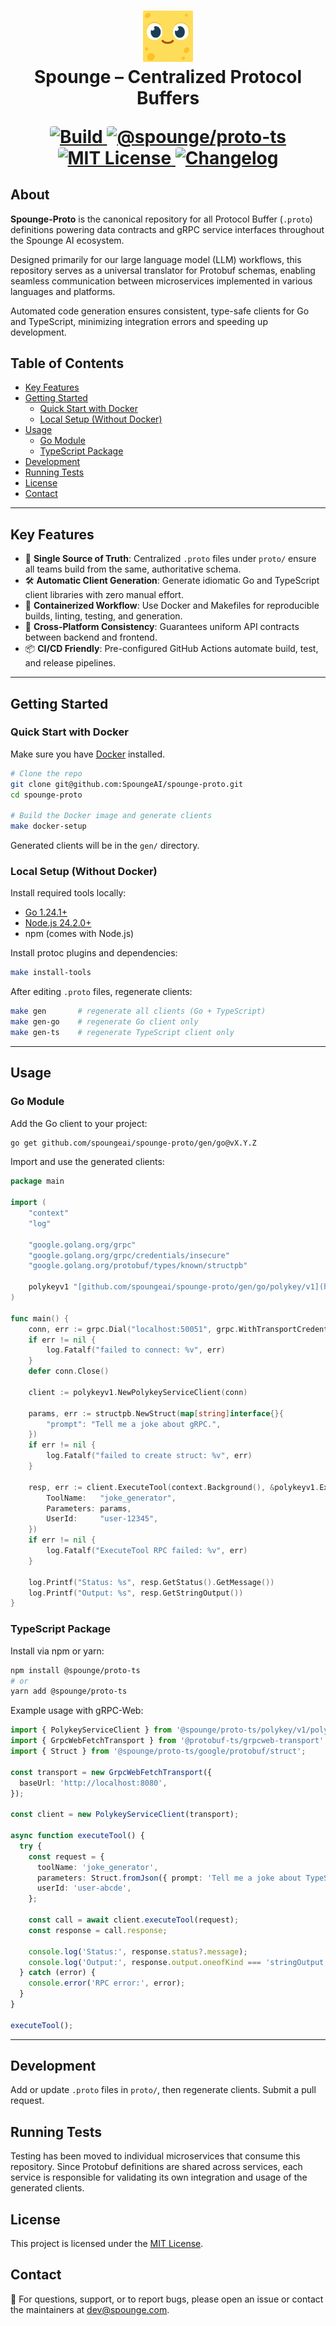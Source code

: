 <h1 align="center">
  <img src="./SpoungeBordered.png" alt="Spounge Logo" width="80" />
  <br/>
  Spounge – Centralized Protocol Buffers
    <p align="center">
        <a href="https://github.com/spoungeai/spounge-proto/actions/workflows/build.yml">
            <img
            src="https://img.shields.io/github/actions/workflow/status/spoungeai/spounge-proto/build.yml?label=Build&style=flat-square&color=brightgreen"
            alt="Build"
            style="border-radius:4px;" />
        </a>
        <a href="https://www.npmjs.com/package/@spounge/proto-ts">
            <img
            src="https://img.shields.io/npm/v/@spounge/proto-ts?label=%40spounge%2Fproto-ts&style=flat-square&color=blue"
            alt="@spounge/proto-ts"
            style="border-radius:4px;" />
        </a>
        <a href="https://opensource.org/licenses/MIT">
            <img
            src="https://img.shields.io/badge/License-MIT-blue?style=flat-square"
            alt="MIT License"
            style="border-radius:4px;" />
        </a>
        <a href="./CHANGELOG.md">
            <img
            src="https://img.shields.io/badge/Changelog-Available-blue?style=flat-square"
            alt="Changelog"
            style="border-radius:4px;" />
        </a>
    </p>

</h1>


## About

**Spounge-Proto** is the canonical repository for all Protocol Buffer (`.proto`) definitions powering data contracts and gRPC service interfaces throughout the Spounge AI ecosystem.

Designed primarily for our large language model (LLM) workflows, this repository serves as a universal translator for Protobuf schemas, enabling seamless communication between microservices implemented in various languages and platforms.

Automated code generation ensures consistent, type-safe clients for Go and TypeScript, minimizing integration errors and speeding up development.

## Table of Contents

- [Key Features](#key-features)
- [Getting Started](#getting-started)
  - [Quick Start with Docker](#quick-start-with-docker)
  - [Local Setup (Without Docker)](#local-setup-without-docker)
- [Usage](#usage)
  - [Go Module](#go-module)
  - [TypeScript Package](#typescript-package)
- [Development](#development)
- [Running Tests](#running-tests)
- [License](#license)
- [Contact](#contact)

---

## Key Features

- 🔑 **Single Source of Truth**: Centralized `.proto` files under `proto/` ensure all teams build from the same, authoritative schema.
- 🛠️ **Automatic Client Generation**: Generate idiomatic Go and TypeScript client libraries with zero manual effort.
- 🚀 **Containerized Workflow**: Use Docker and Makefiles for reproducible builds, linting, testing, and generation.
- 🔄 **Cross-Platform Consistency**: Guarantees uniform API contracts between backend and frontend.
- 📦 **CI/CD Friendly**: Pre-configured GitHub Actions automate build, test, and release pipelines.

---

## Getting Started

### Quick Start with Docker

Make sure you have [Docker](https.www.docker.com/get-started) installed.

```bash
# Clone the repo
git clone git@github.com:SpoungeAI/spounge-proto.git
cd spounge-proto

# Build the Docker image and generate clients
make docker-setup
````

Generated clients will be in the `gen/` directory.

### Local Setup (Without Docker)

Install required tools locally:

  * [Go 1.24.1+](https://golang.org/dl/)
  * [Node.js 24.2.0+](https://nodejs.org/en/download/)
  * npm (comes with Node.js)

Install protoc plugins and dependencies:

```bash
make install-tools
```

After editing `.proto` files, regenerate clients:

```bash
make gen       # regenerate all clients (Go + TypeScript)
make gen-go    # regenerate Go client only
make gen-ts    # regenerate TypeScript client only
```

-----

## Usage

### Go Module

Add the Go client to your project:

```bash
go get github.com/spoungeai/spounge-proto/gen/go@vX.Y.Z
```

Import and use the generated clients:

```go
package main

import (
    "context"
    "log"

    "google.golang.org/grpc"
    "google.golang.org/grpc/credentials/insecure"
    "google.golang.org/protobuf/types/known/structpb"

    polykeyv1 "[github.com/spoungeai/spounge-proto/gen/go/polykey/v1](https://github.com/spoungeai/spounge-proto/gen/go/polykey/v1)"
)

func main() {
    conn, err := grpc.Dial("localhost:50051", grpc.WithTransportCredentials(insecure.NewCredentials()))
    if err != nil {
        log.Fatalf("failed to connect: %v", err)
    }
    defer conn.Close()

    client := polykeyv1.NewPolykeyServiceClient(conn)

    params, err := structpb.NewStruct(map[string]interface{}{
        "prompt": "Tell me a joke about gRPC.",
    })
    if err != nil {
        log.Fatalf("failed to create struct: %v", err)
    }

    resp, err := client.ExecuteTool(context.Background(), &polykeyv1.ExecuteToolRequest{
        ToolName:   "joke_generator",
        Parameters: params,
        UserId:     "user-12345",
    })
    if err != nil {
        log.Fatalf("ExecuteTool RPC failed: %v", err)
    }

    log.Printf("Status: %s", resp.GetStatus().GetMessage())
    log.Printf("Output: %s", resp.GetStringOutput())
}
```

### TypeScript Package

Install via npm or yarn:

```bash
npm install @spounge/proto-ts
# or
yarn add @spounge/proto-ts
```

Example usage with gRPC-Web:

```typescript
import { PolykeyServiceClient } from '@spounge/proto-ts/polykey/v1/polykey.client';
import { GrpcWebFetchTransport } from '@protobuf-ts/grpcweb-transport';
import { Struct } from '@spounge/proto-ts/google/protobuf/struct';

const transport = new GrpcWebFetchTransport({
  baseUrl: 'http://localhost:8080',
});

const client = new PolykeyServiceClient(transport);

async function executeTool() {
  try {
    const request = {
      toolName: 'joke_generator',
      parameters: Struct.fromJson({ prompt: 'Tell me a joke about TypeScript.' }),
      userId: 'user-abcde',
    };

    const call = await client.executeTool(request);
    const response = call.response;

    console.log('Status:', response.status?.message);
    console.log('Output:', response.output.oneofKind === 'stringOutput' ? response.output.stringOutput : 'N/A');
  } catch (error) {
    console.error('RPC error:', error);
  }
}

executeTool();
```

-----

## Development

Add or update `.proto` files in `proto/`, then regenerate clients. Submit a pull request.

## Running Tests

Testing has been moved to individual microservices that consume this repository. Since Protobuf definitions are shared across services, each service is responsible for validating its own integration and usage of the generated clients.

## License

This project is licensed under the [MIT License](https://www.google.com/search?q=LICENSE).

## Contact

🧽 For questions, support, or to report bugs, please open an issue or contact the maintainers at [dev@spounge.com](mailto:dev@spounge.com).
